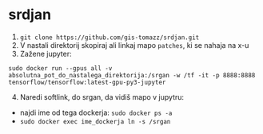 # srdjan

1. ```git clone https://github.com/gis-tomazz/srdjan.git```
2. V nastali direktorij skopiraj ali linkaj mapo ```patches```, ki se nahaja na x-u
3. Zažene jupyter: 

```sudo docker run --gpus all -v absolutna_pot_do_nastalega_direktorija:/srgan -w /tf -it -p 8888:8888 tensorflow/tensorflow:latest-gpu-py3-jupyter```

4. Naredi softlink, do srgan, da vidiš mapo v jupytru:

- najdi ime od tega dockerja: ```sudo docker ps -a```
- ```sudo docker exec ime_dockerja ln -s /srgan```


